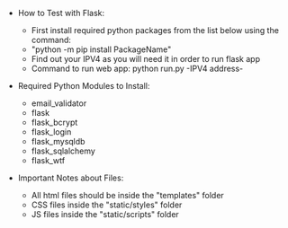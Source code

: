 - How to Test with Flask:

  - First install required python packages from the list below using the command:
  - "python -m pip install PackageName"
  - Find out your IPV4 as you will need it in order to run flask app
  - Command to run web app: python run.py -IPV4 address-

- Required Python Modules to Install:

  - email_validator
  - flask
  - flask_bcrypt
  - flask_login
  - flask_mysqldb
  - flask_sqlalchemy
  - flask_wtf

- Important Notes about Files:
  - All html files should be inside the "templates" folder
  - CSS files inside the "static/styles" folder
  - JS files inside the "static/scripts" folder

